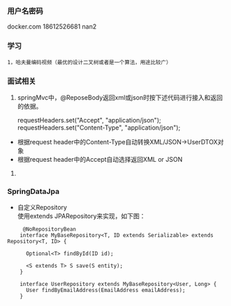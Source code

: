 ### 用户名密码
docker.com 18612526681  nan2


### 学习
    1，哈夫曼编码视频（最优的设计二叉树或者是一个算法，用途比较广）
    
### 面试相关
1. springMvc中，@ReposeBody返回xml或json时按下述代码进行接入和返回的依据。
    
    requestHeaders.set("Accept", "application/json");
	requestHeaders.set("Content-Type", "application/json");

 * 根据request header中的Content-Type自动转换XML/JSON->UserDTOX对象
 * 根据request header中的Accept自动选择返回XML or JSON
	
1. 



### SpringDataJpa

- 自定义Repository  
   使用extends JPARepository来实现，如下图：

``` 
     @NoRepositoryBean
    interface MyBaseRepository<T, ID extends Serializable> extends Repository<T, ID> {
    
      Optional<T> findById(ID id);
    
      <S extends T> S save(S entity);
    }
    
    interface UserRepository extends MyBaseRepository<User, Long> {
      User findByEmailAddress(EmailAddress emailAddress);
    }

``` 
    
  